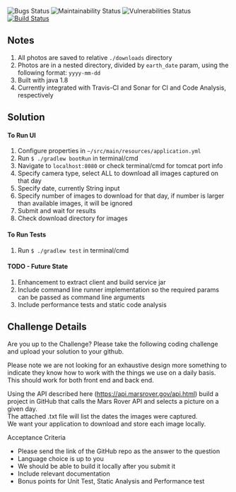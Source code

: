 ![Bugs Status](https://sonarcloud.io/api/project_badges/measure?project=MarsRoverPhotoDownloader&metric=bugs)
![Maintainability Status](https://sonarcloud.io/api/project_badges/measure?project=MarsRoverPhotoDownloader&metric=sqale_rating)
![Vulnerabilities Status](https://sonarcloud.io/api/project_badges/measure?project=MarsRoverPhotoDownloader&metric=vulnerabilities)
[![Build Status](https://travis-ci.org/varararun/MarsRoverPhotoDownloader.svg?branch=master)](https://travis-ci.org/varararun/MarsRoverPhotoDownloader)

## Notes
1. All photos are saved to relative `./downloads` directory
2. Photos are in a nested directory, divided by `earth_date` param, using the following format: `yyyy-mm-dd` 
3. Built with java 1.8
4. Currently integrated with Travis-CI and Sonar for CI and Code Analysis, respectively

## Solution

#### To Run UI
1. Configure properties in `~/src/main/resources/application.yml`
2. Run `$ ./gradlew bootRun` in terminal/cmd
2. Navigate to `localhost:8080` or check terminal/cmd for tomcat port info
3. Specify camera type, select ALL to download all images captured on that day
4. Specify date, currently String input
5. Specify number of images to download for that day, if number is larger than available images, it will be ignored
6. Submit and wait for results
7. Check download directory for images

#### To Run Tests
1. Run `$ ./gradlew test` in terminal/cmd

#### TODO - Future State
1. Enhancement to extract client and build service jar
2. Include command line runner implementation so the required params can be passed as command line arguments
3. Include performance tests and static code analysis 

## Challenge Details

Are you up to the Challenge?  Please take the following coding challenge and upload your solution to your github.

Please note we are not looking for an exhaustive design more something to indicate 
they know how to work with the things we use on a daily basis.   
This should work for both front end and back end.

Using the API described here (https://api.marsrover.gov/api.html) 
build a project in GitHub that calls the Mars Rover API and selects a picture on a given day.  
The attached .txt file will list the dates the images were captured.   
We want your application to download and store each image locally.

Acceptance Criteria
- Please send the link of the GitHub repo as the answer to the question
- Language choice is up to you
- We should be able to build it locally after you submit it
- Include relevant documentation
- Bonus points for Unit Test, Static Analysis and Performance test
